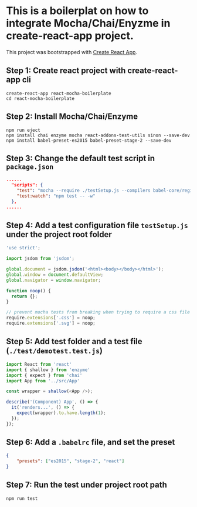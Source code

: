 # This is a boilerplat on how to integrate Mocha/Chai/Enyzme in create-react-app project.

This project was bootstrapped with [Create React App](https://github.com/facebookincubator/create-react-app).

## Step 1: Create react project with create-react-app cli

```console
create-react-app react-mocha-boilerplate
cd react-mocha-boilerplate
```

## Step 2: Install Mocha/Chai/Enzyme

```console
npm run eject
npm install chai enzyme mocha react-addons-test-utils sinon --save-dev
npm install babel-preset-es2015 babel-preset-stage-2 --save-dev
```

## Step 3: Change the default test script in `package.json`

```json
......
  "scripts": {
    "test": "mocha --require ./testSetup.js --compilers babel-core/register ./test/*test.js",
    "test:watch": "npm test -- -w"
  },
......
```

## Step 4: Add a test configuration file `testSetup.js` under the project root folder

```javascript
'use strict';

import jsdom from 'jsdom';

global.document = jsdom.jsdom('<html><body></body></html>');
global.window = document.defaultView;
global.navigator = window.navigator;

function noop() {
  return {};
}

// prevent mocha tests from breaking when trying to require a css file
require.extensions['.css'] = noop;
require.extensions['.svg'] = noop;
```

## Step 5: Add test folder and a test file (`./test/demotest.test.js`)

```javascript
import React from 'react'
import { shallow } from 'enzyme'
import { expect } from 'chai'
import App from '../src/App'

const wrapper = shallow(<App />);

describe('(Component) App', () => {
  it('renders...', () => {
    expect(wrapper).to.have.length(1);
  });
});
```

## Step 6: Add a `.babelrc` file, and set the preset

```json
{
    "presets": ["es2015", "stage-2", "react"]
}
```

## Step 7: Run the test under project root path

```console
npm run test
```